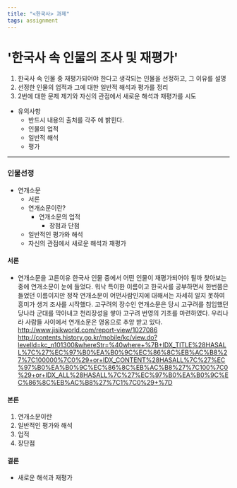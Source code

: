 ```yaml
---
title: "<한국사> 과제"
tags: assignment
---
```



# '한국사 속 인물의 조사 및 재평가'

1. 한국사 속 인물 중 재평가되어야 한다고 생각되는 인물을 선정하고, 그 이유를 설명
2. 선정한 인물의 업적과 그에 대한 일반적 해석과 평가를 정리
3. 2번에 대한 문제 제기와 자신의 관점에서 새로운 해석과 재평가를 시도


- 유의사항
    - 반드시 내용의 출처를 각주 에 밝힌다.
    - 인물의 업적
    - 일반적 해석
    - 평가

----

### 인물선정
- 연개소문
  - 서론
  - 연개소문이란?
    - 연개소문의 업적
      - 장점과 단점
  - 일반적인 평가와 해석
  - 자신의 관점에서 새로운 해석과 재평가


#### 서론
 - 연개소문을 고른이유
 	한국사 인물 중에서 어떤 인물이 재평가되어야 될까 찾아보는 중에 연개소문이 눈에 들었다.
	워낙 특이한 이름이고 한국사를 공부하면서 한번쯤은 들었던 이름이지만 정작 연개소문이 어떤사람인지에 대해서는
	자세히 알지 못하여 흥미가 생겨 조사를 시작했다. 고구려의 장수인 연개소문은 당시 고구려를 침입했던 당나라 군대를 막아내고
	천리장성을 쌓아 고구려 번영의 기초를 마련하였다. 우리나라 사람들 사이에서 연개소문은 영웅으로 추앙 받고 있다.
 	http://www.jisikworld.com/report-view/1027086
	http://contents.history.go.kr/mobile/kc/view.do?levelId=kc_n101300&whereStr=%40where+%7B+IDX_TITLE%28HASALL%7C%27%EC%97%B0%EA%B0%9C%EC%86%8C%EB%AC%B8%27%7C100000%7C0%29+or+IDX_CONTENT%28HASALL%7C%27%EC%97%B0%EA%B0%9C%EC%86%8C%EB%AC%B8%27%7C100%7C0%29+or+IDX_ALL%28HASALL%7C%27%EC%97%B0%EA%B0%9C%EC%86%8C%EB%AC%B8%27%7C1%7C0%29+%7D
#### 본론
1. 연개소문이란
2. 일반적인 평가와 해석
3. 업적
4. 장단점

#### 결론
 - 새로운 해석과 재평가